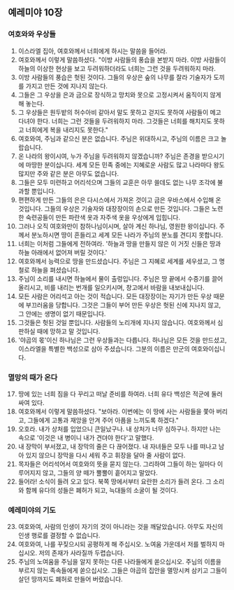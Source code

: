 ## 예레미야 10장

### 여호와와 우상들
1. 이스라엘 집아, 여호와께서 너희에게 하시는 말씀을 들어라.
2. 여호와께서 이렇게 말씀하셨다. "이방 사람들의 풍습을 본받지 마라. 이방 사람들이 하늘의 이상한 현상을 보고 두려워하더라도 너희는 그런 것을 두려워하지 마라.
3. 이방 사람들의 풍습은 헛된 것이다. 그들의 우상은 숲의 나무를 잘라 기술자가 도끼를 가지고 만든 것에 지나지 않는다.
4. 그들은 그 우상을 은과 금으로 장식하고 망치와 못으로 고정시켜서 움직이지 않게 해 놓는다.
5. 그 우상들은 원두밭의 허수아비 같아서 말도 못하고 걷지도 못하여 사람들이 메고 다녀야 한다. 너희는 그런 것들을 두려워하지 마라. 그것들은 너희를 해치지도 못하고 너희에게 복을 내리지도 못한다."
6. 여호와여, 주님과 같으신 분은 없습니다. 주님은 위대하시고, 주님의 이름은 크고 놀랍습니다.
7. 온 나라의 왕이시여, 누가 주님을 두려워하지 않겠습니까? 주님은 존경을 받으시기에 마땅한 분이십니다. 세계 모든 민족 중에는 지혜로운 사람도 많고 나라마다 왕도 많지만 주와 같은 분은 아무도 없습니다.
8. 그들은 모두 미련하고 어리석으며 그들의 교훈은 아무 쓸데도 없는 나무 조각에 불과할 뿐입니다.
9. 편편하게 만든 그들의 은은 다시스에서 가져온 것이고 금은 우바스에서 수입해 온 것입니다. 그들의 우상은 기술자와 대장장이의 손으로 만든 것입니다. 그들은 노련한 숙련공들이 만든 파란색 옷과 자주색 옷을 우상에게 입힙니다.
10. 그러나 오직 여호와만이 참하나님이시며, 살아 계신 하나님, 영원한 왕이십니다. 주께서 분노하시면 땅이 흔들리고 세계 모든 나라가 주님의 분노를 견디지 못합니다.
11. 너희는 이처럼 그들에게 전하여라. '하늘과 땅을 만들지 않은 이 거짓 신들은 땅과 하늘 아래에서 없어져 버릴 것이다.'
12. 여호와께서 능력으로 땅을 만드셨습니다. 주님은 그 지혜로 세계를 세우셨고, 그 명철로 하늘을 펴셨습니다.
13. 주님이 소리를 내시면 하늘에서 물이 출렁입니다. 주님은 땅 끝에서 수증기를 끌어올리시고, 비를 내리는 번개를 일으키시며, 창고에서 바람을 내보내십니다.
14. 모든 사람은 어리석고 아는 것이 적습니다. 모든 대장장이는 자기가 만든 우상 때문에 부끄러움을 당합니다. 그것은 그들이 부어 만든 우상은 헛된 신에 지나지 않고, 그 안에는 생명이 없기 때문입니다.
15. 그것들은 헛된 것일 뿐입니다. 사람들의 노리개에 지나지 않습니다. 여호와께서 심판하실 때에 망하고 말 것입니다.
16. '야곱의 몫'이신 하나님은 그런 우상들과는 다릅니다. 하나님은 모든 것을 만드셨고, 이스라엘을 특별한 백성으로 삼아 주셨습니다. 그분의 이름은 만군의 여호와이십니다.
### 멸망의 때가 온다
17. 땅에 있는 너희 짐을 다 꾸리고 떠날 준비를 하여라. 너희 유다 백성은 적군에 둘러싸여 있다.
18. 여호와께서 이렇게 말씀하셨다. "보아라. 이번에는 이 땅에 사는 사람들을 쫓아 버리고, 그들에게 고통과 재앙을 안겨 주어 아픔을 느끼도록 하겠다."
19. 오호라. 내가 상처를 입었으니 큰일났구나. 내 상처가 너무 심하구나. 하지만 나는 속으로 '이것은 내 병이니 내가 견뎌야 한다'고 말했다.
20. 내 장막이 부서졌고, 내 장막의 줄은 다 끊어졌다. 내 자녀들은 모두 나를 떠나고 남아 있지 않으니 장막을 다시 세워 주고 휘장을 달아 줄 사람이 없다.
21. 목자들은 어리석어서 여호와의 뜻을 묻지 않는다. 그리하여 그들이 하는 일마다 이루어지지 않고, 그들의 양 떼가 뿔뿔이 흩어지고 말았다.
22. 들어라! 소식이 들려 오고 있다. 북쪽 땅에서부터 요란한 소리가 들려 온다. 그 소리와 함께 유다의 성들은 폐허가 되고, 늑대들의 소굴이 될 것이다.
### 예레미야의 기도
23. 여호와여, 사람의 인생이 자기의 것이 아니라는 것을 깨달았습니다. 아무도 자신의 인생 행로를 결정할 수 없습니다.
24. 여호와여, 나를 꾸짖으시되 공평하게 해 주십시오. 노여움 가운데서 저를 벌하지 마십시오. 저의 존재가 사라질까 두렵습니다.
25. 주님의 노여움을 주님을 알지 못하는 다른 나라들에게 쏟으십시오. 주님의 이름을 부르지 않는 족속들에게 쏟으십시오. 그들은 야곱의 집안을 멸망시켜 삼키고 그들이 살던 땅까지도 폐허로 만들어 버렸습니다.
